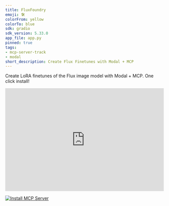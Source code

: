 ```yaml
---
title: FluxFoundry
emoji: 🛠️
colorFrom: yellow
colorTo: blue
sdk: gradio
sdk_version: 5.33.0
app_file: app.py
pinned: true
tags:
- mcp-server-track
- modal
short_description: Create Flux Finetunes with Modal + MCP
---
```


Create LoRA finetunes of the Flux image model with Modal + MCP. One click install!

<div style="position: relative; padding-bottom: 64.67065868263472%; height: 0;"><iframe src="https://www.loom.com/embed/ed054eb997024730b129d8d7f48981d9?sid=9019db34-38d8-4ec3-93d5-35fc27a5a4e3" frameborder="0" webkitallowfullscreen mozallowfullscreen allowfullscreen style="position: absolute; top: 0; left: 0; width: 100%; height: 100%;"></iframe></div>

[![Install MCP Server](https://cursor.com/deeplink/mcp-install-dark.svg)](https://cursor.com/install-mcp?name=FluxFoundry&config=eyJ1cmwiOiJodHRwczovL2FnZW50cy1tY3AtaGFja2F0aG9uLWZsdXhmb3VuZHJ5LmhmLnNwYWNlL2dyYWRpb19hcGkvbWNwL3NzZSJ9)